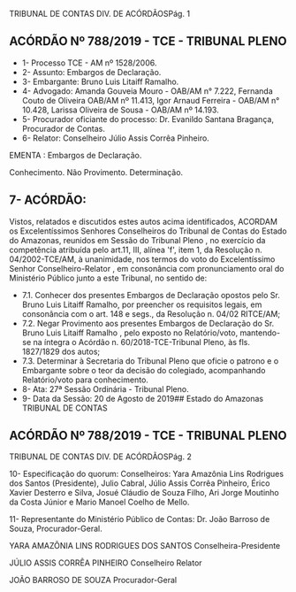 TRIBUNAL DE CONTAS DIV. DE ACÓRDÃOSPág. 1

## ACÓRDÃO Nº 788/2019 - TCE - TRIBUNAL PLENO

- 1- Processo TCE - AM nº 1528/2006.
- 2- Assunto: Embargos de Declaração.
- 3- Embargante: Bruno Luis Litaiff Ramalho.
- 4- Advogado: Amanda Gouveia Mouro - OAB/AM n° 7.222, Fernanda Couto de Oliveira OAB/AM nº 11.413, Igor Arnaud Ferreira - OAB/AM n° 10.428, Larissa Oliveira de Sousa - OAB/AM nº 14.193.
- 5- Procurador oficiante do processo: Dr.  Evanildo  Santana  Bragança,  Procurador  de Contas.
- 6- Relator: Conselheiro Júlio Assis Corrêa Pinheiro.

EMENTA : Embargos de Declaração.

Conhecimento. Não Provimento. Determinação.

## 7- ACÓRDÃO:

Vistos, relatados e discutidos estes autos acima identificados, ACORDAM os Excelentíssimos Senhores Conselheiros do Tribunal de Contas do Estado do Amazonas, reunidos em Sessão do Tribunal Pleno , no exercício da competência atribuída pelo art.11, III,  alínea 'f', item 1, da Resolução n. 04/2002-TCE/AM, à unanimidade, nos termos do voto do Excelentíssimo Senhor Conselheiro-Relator , em consonância com pronunciamento oral do Ministério Público junto a este Tribunal, no sentido de:

- 7.1. Conhecer dos  presentes  Embargos de Declaração opostos pelo Sr. Bruno Luis Litaiff Ramalho, por  preencher os requisitos legais, em consonância  com  o  art.  148  e  segs.,  da  Resolução  n.  04/02  RITCE/AM;
- 7.2. Negar  Provimento aos  presentes  Embargos  de  Declaração  do Sr. Bruno Luis Litaiff Ramalho , pelo exposto no Relatório/voto, mantendo-se na íntegra o Acórdão n. 60/2018-TCE-Tribunal Pleno, às fls. 1827/1829 dos autos;
- 7.3. Determinar à  Secretaria  do  Tribunal  Pleno  que  oficie  o  patrono  e  o Embargante  sobre  o  teor  da  decisão  do  colegiado,  acompanhando Relatório/voto para conhecimento.
- 8- Ata: 27ª Sessão Ordinária - Tribunal Pleno.
- 9- Data da Sessão: 20 de Agosto de 2019## Estado do Amazonas TRIBUNAL DE CONTAS

## ACÓRDÃO Nº 788/2019 - TCE - TRIBUNAL PLENO

TRIBUNAL DE CONTAS DIV. DE ACÓRDÃOSPág. 2

10-  Especificação do quorum: Conselheiros: Yara Amazônia Lins Rodrigues dos Santos (Presidente), Julio Cabral, Júlio Assis Corrêa Pinheiro, Érico Xavier Desterro e Silva, Josué  Cláudio  de  Souza  Filho,  Ari  Jorge  Moutinho  da  Costa  Júnior  e  Mario  Manoel Coelho de Mello.

11-  Representante  do  Ministério  Público  de  Contas: Dr. João  Barroso  de  Souza, Procurador-Geral.

YARA AMAZÔNIA LINS RODRIGUES DOS SANTOS Conselheira-Presidente

JÚLIO ASSIS CORRÊA PINHEIRO Conselheiro Relator

JOÃO BARROSO DE SOUZA Procurador-Geral